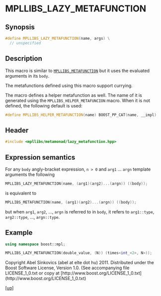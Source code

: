 # MPLLIBS_LAZY_METAFUNCTION

## Synopsis

```cpp
#define MPLLIBS_LAZY_METAFUNCTION(name, args) \
  // unspecified
```

## Description

This macro is similar to [`MPLLIBS_METAFUNCTION`](MPLLIBS_METAFUNCTION.html)
but it uses the evaluated arguments in its `body`.

The metafunctions defined using this macro support currying.

The macro defines a helper metafunction as well. The name of it is generated
using the `MPLLIBS_HELPER_METAFUNCION` macro. When it is not defined, the
following default is used:

```cpp
#define MPLLIBS_HELPER_METAFUNCTION(name) BOOST_PP_CAT(name, __impl)
```

## Header

```cpp
#include <mpllibs/metamonad/lazy_metafunction.hpp>
```

## Expression semantics

For any `body` angly-bracket expression, `n > 0` and `arg1` ... `argn` template
arguments the following

```cpp
MPLLIBS_LAZY_METAFUNCTION(name, (arg1)(arg2)...(argn)) ((body));
```

is equivalent to

```cpp
MPLLIBS_METAFUNCTION(name, (arg1)(arg2)...(argn)) ((body));
```

but when `arg1`, `arg2`, ..., `argn` is referred to in `body`, it refers to
`arg1::type`, `arg2::type`, ..., `argn::type`.


## Example

```cpp
using namespace boost::mpl;

MPLLIBS_LAZY_METAFUNCTION(double_value, (N)) (times<int_<2>, N>));
```

<p class="copyright">
Copyright Abel Sinkovics (abel at elte dot hu) 2011.
Distributed under the Boost Software License, Version 1.0.
(See accompanying file LICENSE_1_0.txt or copy at
[http://www.boost.org/LICENSE_1_0.txt](http://www.boost.org/LICENSE_1_0.txt)
</p>

[[up]](reference.html)



